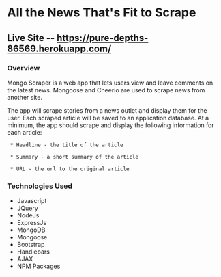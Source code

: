 # All the News That's Fit to Scrape

## Live Site -- https://pure-depths-86569.herokuapp.com/

### Overview

Mongo Scraper is a web app that lets users view and leave comments on the latest news. Mongoose and Cheerio are used to scrape news from another site.

The app will scrape stories from a news outlet and display them for the user. Each scraped article will be saved to an application database. At a minimum, the app should scrape and display the following information for each article:

     * Headline - the title of the article

     * Summary - a short summary of the article

     * URL - the url to the original article

### Technologies Used  

* Javascript
* JQuery
* NodeJs
* ExpressJs
* MongoDB
* Mongoose
* Bootstrap
* Handlebars
* AJAX
* NPM Packages
